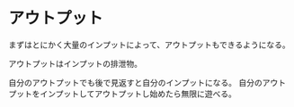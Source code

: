 # アウトプット

まずはとにかく大量のインプットによって、アウトプットもできるようになる。

アウトプットはインプットの排泄物。

自分のアウトプットでも後で見返すと自分のインプットになる。
自分のアウトプットをインプットしてアウトプットし始めたら無限に遊べる。
